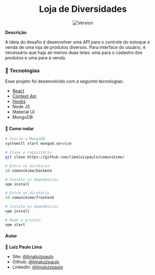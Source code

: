 <h1 align="center">Loja de Diversidades</h1>
<p align="center">
  <img alt="Version" src="https://img.shields.io/badge/version-0.1.0-blue.svg?cacheSeconds=2592000" />
  <a href="https://luizpaulo.eng.br" target="_blank">
  </a>
</p>

**Descrição**

A ideia do desafio é desenvolver uma API para o controle do estoque e venda de uma loja de produtos diversos.
Para interface do usuário, é necessário que haja ao menos duas telas: uma para o cadastro dos produtos e uma para a venda. 

### :nut_and_bolt: Tecnologias

Esse projeto foi desenvolvido com a seguinte técnologias:

- [React][reactjs]
- [Context Api][reactjs]
- [Hooks][reactjs]
- Node JS
- Material UI
- MongoDB

[reactjs]: https://reactjs.org

#### :thinking: Como rodar

```bash
# Inicie o MongoDB
systemctl start mongod.service

# Clone o repositório
git clone https://github.com/limaluizpaulo/comunikime/

# Entre no diretório
cd comunikime/backend

# Instale as depedências
npm install

# Entre no diretório
cd comunikime/frontend

# Instale as depedências
npm install

# Rode o projeto
npm start
```

#### Autor

👤 **Luiz Paulo Lima**

- Site: [@limaluizpaulo](https://luizpaulo.eng.br)
- Github: [@limaluizpaulo](https://github.com/limaluizpaulo)
- LinkedIn: [@limaluizpaulo](https://linkedin.com/in/limaluizpaulo)
